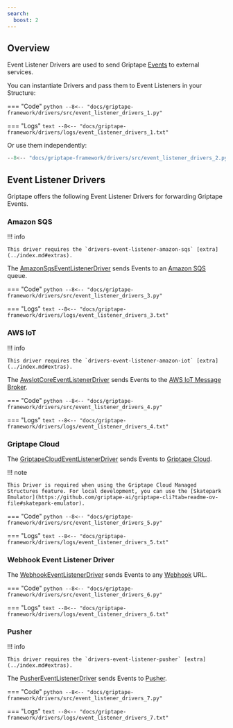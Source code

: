 ```yaml
---
search:
  boost: 2
---
```


## Overview

Event Listener Drivers are used to send Griptape [Events](../misc/events.md) to external services.

You can instantiate Drivers and pass them to Event Listeners in your Structure:

=== "Code"
    ```python
    --8<-- "docs/griptape-framework/drivers/src/event_listener_drivers_1.py"
    ```

=== "Logs"
    ```text
    --8<-- "docs/griptape-framework/drivers/logs/event_listener_drivers_1.txt"
    ```


Or use them independently:

```python
--8<-- "docs/griptape-framework/drivers/src/event_listener_drivers_2.py"
```

## Event Listener Drivers

Griptape offers the following Event Listener Drivers for forwarding Griptape Events.

### Amazon SQS

!!! info

    This driver requires the `drivers-event-listener-amazon-sqs` [extra](../index.md#extras).

The [AmazonSqsEventListenerDriver](../../reference/griptape/drivers/event_listener/amazon_sqs_event_listener_driver.md) sends Events to an [Amazon SQS](https://aws.amazon.com/sqs/) queue.

=== "Code"
    ```python
    --8<-- "docs/griptape-framework/drivers/src/event_listener_drivers_3.py"
    ```

=== "Logs"
    ```text
    --8<-- "docs/griptape-framework/drivers/logs/event_listener_drivers_3.txt"
    ```


### AWS IoT

!!! info

    This driver requires the `drivers-event-listener-amazon-iot` [extra](../index.md#extras).

The [AwsIotCoreEventListenerDriver](../../reference/griptape/drivers/event_listener/aws_iot_core_event_listener_driver.md) sends Events to the [AWS IoT Message Broker](https://aws.amazon.com/iot-core/).

=== "Code"
    ```python
    --8<-- "docs/griptape-framework/drivers/src/event_listener_drivers_4.py"
    ```

=== "Logs"
    ```text
    --8<-- "docs/griptape-framework/drivers/logs/event_listener_drivers_4.txt"
    ```


### Griptape Cloud

The [GriptapeCloudEventListenerDriver](../../reference/griptape/drivers/event_listener/griptape_cloud_event_listener_driver.md) sends Events to [Griptape Cloud](https://www.griptape.ai/cloud).

!!! note

    This Driver is required when using the Griptape Cloud Managed Structures feature. For local development, you can use the [Skatepark Emulator](https://github.com/griptape-ai/griptape-cli?tab=readme-ov-file#skatepark-emulator).

=== "Code"
    ```python
    --8<-- "docs/griptape-framework/drivers/src/event_listener_drivers_5.py"
    ```

=== "Logs"
    ```text
    --8<-- "docs/griptape-framework/drivers/logs/event_listener_drivers_5.txt"
    ```


### Webhook Event Listener Driver

The [WebhookEventListenerDriver](../../reference/griptape/drivers/event_listener/webhook_event_listener_driver.md) sends Events to any [Webhook](https://en.wikipedia.org/wiki/Webhook) URL.

=== "Code"
    ```python
    --8<-- "docs/griptape-framework/drivers/src/event_listener_drivers_6.py"
    ```

=== "Logs"
    ```text
    --8<-- "docs/griptape-framework/drivers/logs/event_listener_drivers_6.txt"
    ```


### Pusher

!!! info

    This driver requires the `drivers-event-listener-pusher` [extra](../index.md#extras).

The [PusherEventListenerDriver](../../reference/griptape/drivers/event_listener/pusher_event_listener_driver.md) sends Events to [Pusher](https://pusher.com).

=== "Code"
    ```python
    --8<-- "docs/griptape-framework/drivers/src/event_listener_drivers_7.py"
    ```

=== "Logs"
    ```text
    --8<-- "docs/griptape-framework/drivers/logs/event_listener_drivers_7.txt"
    ```

